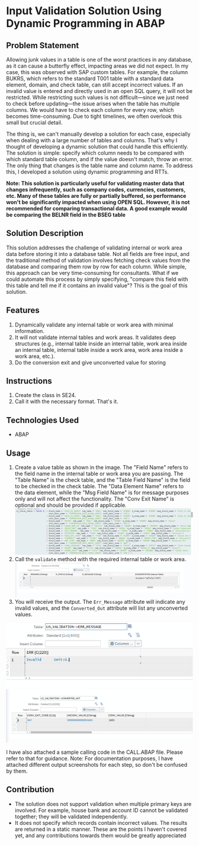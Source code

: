 # Input Validation Solution Using Dynamic Programming in ABAP
##  Problem Statement
Allowing junk values in a table is one of the worst practices in any database, as it can cause a butterfly effect, impacting areas we did not expect. In my case, this was observed with SAP custom tables. For example, the column BUKRS, which refers to the standard T001 table with a standard data element, domain, and check table, can still accept incorrect values. If an invalid value is entered and directly used in an open SQL query, it will not be restricted. While restricting such values is not difficult—since we just need to check before updating—the issue arises when the table has multiple columns. We would have to check each column for every row, which becomes time-consuming. Due to tight timelines, we often overlook this small but crucial detail.

The thing is, we can't manually develop a solution for each case, especially when dealing with a large number of tables and columns. That's why I thought of developing a dynamic solution that could handle this efficiently. The solution is simple: specify which column needs to be compared with which standard table column, and if the value doesn't match, throw an error. The only thing that changes is the table name and column name. To address this, I developed a solution using dynamic programming and RTTs.

**Note: This solution is particularly useful for validating master data that changes infrequently, such as company codes, currencies, customers, etc. Many of these tables are fully or partially buffered, so performance won't be significantly impacted when using OPEN SQL. However, it is not recommended for comparing transactional data. A good example would be comparing the BELNR field in the BSEG table**

## Solution Description
This solution addresses the challenge of validating internal or work area data before storing it into a database table. Not all fields are free input, and the traditional method of validation involves fetching check values from the database and comparing them row by row for each column. While simple, this approach can be very time-consuming for consultants. What if we could automate this process by simply specifying, "compare this field with this table and tell me if it contains an invalid value"? This is the goal of this solution.

## Features
1. Dynamically validate any internal table or work area with minimal information.
2. It will not validate internal tables and work areas. It validates deep structures (e.g., internal table inside an internal table, work area inside an internal table, internal table inside a work area, work area inside a work area, etc.).
3. Do the conversion exit and give unconverted value for storing
   
## Instructions
1. Create the class in SE24.
2. Call it with the necessary format. That's it.

## Technologies Used
- ABAP
  
## Usage
1. Create a value table as shown in the image. The "Field Name" refers to the field name in the internal table or work area you are passing. The "Table Name" is the check table, and the "Table Field Name" is the field to be checked in the check table. The "Data Element Name" refers to the data element, while the "Msg Field Name" is for message purposes only and will not affect the functionality. The "Conv Exit Name" is optional and should be provided if applicable.
![Value Table](Images/1000051715.png)
2. Call the `validate` method with the required internal table or work area.
![Internal Table Called](Images/1000051716.png)
3. You will receive the output. The `Err_Message` attribute will indicate any invalid values, and the `Converted_Out` attribute will list any unconverted values.
   
![Error Message](Images/1000051717.png)
![Unconverted Values](Images/1000051728.png)

I have also attached a sample calling code in the CALL.ABAP file. Please refer to that for guidance.
Note: For documentation purposes, I have attached different output screenshots for each step, so don't be confused by them.

## Contribution
- The solution does not support validation when multiple primary keys are involved. For example, house bank and account ID cannot be validated together; they will be validated independently.
- It does not specify which records contain incorrect values. The results are returned in a static manner.
  These are the points I haven't covered yet, and any contributions towards them would be greatly appreciated
